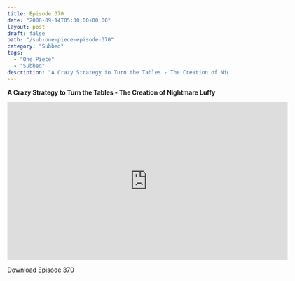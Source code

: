 ```yaml
---
title: Episode 370
date: "2008-09-14T05:30:00+00:00"
layout: post
draft: false
path: "/sub-one-piece-episode-370"
category: "Subbed"
tags:
  - "One Piece"
  - "Subbed"
description: "A Crazy Strategy to Turn the Tables - The Creation of Nightmare Luffy"
---
```


**A Crazy Strategy to Turn the Tables - The Creation of Nightmare Luffy**

<iframe width="640" height="360" src="https://www.rapidvideo.com/e/FXV0O3G8PH" frameborder="0" marginwidth=0 marginheight=0 scrolling=no allowfullscreen></iframe>

<a href="http://ouo.io/qs/eCodkFEQ?s=https://rapidvid.to/d/https://www.rapidvideo.com/e/FXV0O3G8PH">Download Episode 370</a>
